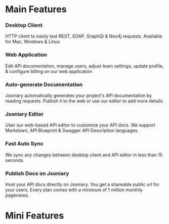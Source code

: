 # Main Features

### Desktop Client

HTTP client to easily test REST, SOAP, GraphQl & Neo4j requests. Available for Mac, Windows & Linux

### Web Application

Edit API documentation, manage users, adjust team settings, update profile, & configure billing on our web application

### Auto-generate Documentation

Jsoniary automatically generates your project's API documentation by reading requests. Publish it to the web or use our editor to add more details.

### Jsoniary Editor

User our web-based API editor to customize your API docs. We support Markdown, API Blueprint & Swagger API Description languages.

### Fast Auto Sync 

We sync any changes between desktop client and API editor in less than 15 seconds.

### Publish Docs on Jsoniary

Host your API docs directly on Jsoniary. You get a shareable public url for your users. Every plan comes with a minimum of 1 million monthly pageviews. 

# Mini Features

###
